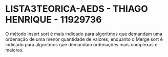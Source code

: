 # LISTA3TEORICA-AEDS - THIAGO HENRIQUE - 11929736
O método Insert sort é mais indicado para algoritmos que demandam uma ordenação de uma menor quantidade de valores, enquanto o Merge sort é indicado para algoritmos que demandam ordenações mais complexas e maiores.

